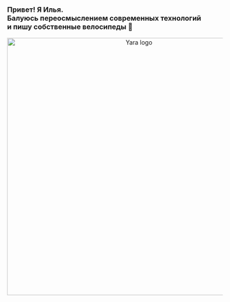 ### Привет! Я Илья. <br>Балуюсь переосмыслением современных технологий <br>и пишу собственные велосипеды 👋
<span align="center"><a><img width="600" src="https://i.ibb.co/Wxm9429/YARA.png" alt="Yara logo"></a></span>
